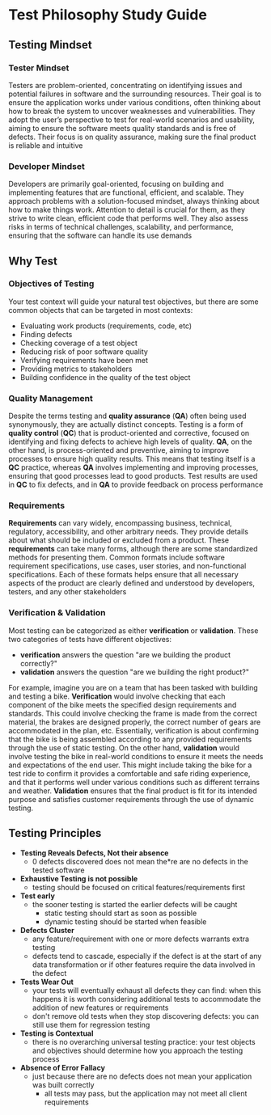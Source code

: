 # Test Philosophy Study Guide

## Testing Mindset

### Tester Mindset
Testers are problem-oriented, concentrating on identifying issues and potential failures in software and the surrounding resources. Their goal is to ensure the application works under various conditions, often thinking about how to break the system to uncover weaknesses and vulnerabilities. They adopt the user’s perspective to test for real-world scenarios and usability, aiming to ensure the software meets quality standards and is free of defects. Their focus is on quality assurance, making sure the final product is reliable and intuitive

### Developer Mindset
Developers are primarily goal-oriented, focusing on building and implementing features that are functional, efficient, and scalable. They approach problems with a solution-focused mindset, always thinking about how to make things work. Attention to detail is crucial for them, as they strive to write clean, efficient code that performs well. They also assess risks in terms of technical challenges, scalability, and performance, ensuring that the software can handle its use demands

## Why Test

### Objectives of Testing
Your test context will guide your natural test objectives, but there are some common objects that can be targeted in most contexts:
- Evaluating work products (requirements, code, etc)
- Finding defects
- Checking coverage of a test object
- Reducing risk of poor software quality
- Verifying requirements have been met
- Providing metrics to stakeholders
- Building confidence in the quality of the test object

### Quality Management
Despite the terms testing and **quality assurance** (**QA**) often being used synonymously, they are actually distinct concepts. Testing is a form of **quality control** (**QC**) that is product-oriented and corrective, focused on identifying and fixing defects to achieve high levels of quality. **QA**, on the other hand, is process-oriented and preventive, aiming to improve processes to ensure high quality results. This means that testing itself is a **QC** practice, whereas **QA** involves implementing and improving processes, ensuring that good processes lead to good products. Test results are used in **QC** to fix defects, and in **QA** to provide feedback on process performance

### Requirements
**Requirements** can vary widely, encompassing business, technical, regulatory, accessibility, and other arbitrary needs. They provide details about what should be included or excluded from a product. These **requirements** can take many forms, although there are some standardized methods for presenting them. Common formats include software requirement specifications, use cases, user stories, and non-functional specifications. Each of these formats helps ensure that all necessary aspects of the product are clearly defined and understood by developers, testers, and any other stakeholders

### Verification & Validation
Most testing can be categorized as either **verification** or **validation**. These two categories of tests have different objectives:
- **verification** answers the question "are we building the product correctly?"
- **validation** answers the question "are we building the right product?"

For example, imagine you are on a team that has been tasked with building and testing a bike. **Verification** would involve checking that each component of the bike meets the specified design requirements and standards. This could involve checking the frame is made from the correct material, the brakes are designed properly, the correct number of gears are accommodated in the plan, etc. Essentially, verification is about confirming that the bike is being assembled according to any provided requirements through the use of static testing. On the other hand, **validation** would involve testing the bike in real-world conditions to ensure it meets the needs and expectations of the end user. This might include taking the bike for a test ride to confirm it provides a comfortable and safe riding experience, and that it performs well under various conditions such as different terrains and weather. **Validation** ensures that the final product is fit for its intended purpose and satisfies customer requirements through the use of dynamic testing.

## Testing Principles
- **Testing Reveals Defects, Not their absence**
    - 0 defects discovered does not mean the*re are no defects in the tested software
- **Exhaustive Testing is not possible**
    - testing should be focused on critical features/requirements first
- **Test early**
    - the sooner testing is started the earlier defects will be caught
        - static testing should start as soon as possible
        - dynamic testing should be started when feasible
- **Defects Cluster**
    - any feature/requirement with one or more defects warrants extra testing
    - defects tend to cascade, especially if the defect is at the start of any data transformation or if other features require the data involved in the defect
- **Tests Wear Out**
    - your tests will eventually exhaust all defects they can find: when this happens it is worth considering additional tests to accommodate the addition of new features or requirements
    - don't remove old tests when they stop discovering defects: you can still use them for regression testing
- **Testing is Contextual**
    - there is no overarching universal testing practice: your test objects and objectives should determine how you approach the testing process
- **Absence of Error Fallacy**
    - just because there are no defects does not mean your application was built correctly
        - all tests may pass, but the application may not meet all client requirements
